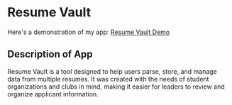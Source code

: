 # Resume Vault
Here's a demonstration of my app: [Resume Vault Demo](https://www.youtube.com/watch?v=orBTM3_xccM)

## Description of App

Resume Vault is a tool designed to help users parse, store, and manage data from multiple resumes. It was created with the needs of student organizations and clubs in mind, making it easier for leaders to review and organize applicant information.
